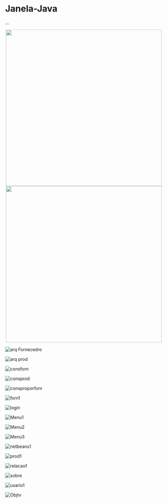 # Janela-Java
...



<div align="center">
<img src="https://user-images.githubusercontent.com/108109540/176336185-c3dfef2d-2165-4d9a-b2fe-fed8c466fc60.png" width="500px" />
</div>

<div align="center">
<img src="" width="500px" />
</div>

![arq Fornecedro](https://user-images.githubusercontent.com/108109540/176349344-2c233882-7fc2-4846-bcb6-dbc20036bf71.png)

![arq prod](https://user-images.githubusercontent.com/108109540/176349347-964dc3fd-cda2-43dd-87bf-04a644dce375.png)

![consforn](https://user-images.githubusercontent.com/108109540/176349349-61614fdd-36a8-473a-a30b-64f42e795d27.png)

![consprod](https://user-images.githubusercontent.com/108109540/176349351-be9408f0-03d7-4d89-9b89-2caac9006242.png)

![consproporfonr](https://user-images.githubusercontent.com/108109540/176349353-adbd91ec-aa91-4708-b050-aa0586d93cf2.png)

![forn1](https://user-images.githubusercontent.com/108109540/176349356-17b888e7-0061-4c46-8b53-9d4a4ef12fb4.png)

![login](https://user-images.githubusercontent.com/108109540/176349358-23b0f8c9-fe94-46bd-8dce-fbd14a4e68a2.png)

![Menu1](https://user-images.githubusercontent.com/108109540/176349359-2efb8693-3704-4ad5-8aaf-de558b0501be.png)

![Menu2](https://user-images.githubusercontent.com/108109540/176349360-7bd50482-5c34-456c-8908-9d671214aef2.png)

![Menu3](https://user-images.githubusercontent.com/108109540/176349364-811963f1-6c16-49b1-a9eb-6c2f5899a8c7.png)

![netbeans1](https://user-images.githubusercontent.com/108109540/176349365-856d86c8-4251-45fa-9f63-3b4987d4e5e5.png)

![prod1](https://user-images.githubusercontent.com/108109540/176349366-81232378-4130-4281-ac26-cb1301c2bc24.png)

![relacao1](https://user-images.githubusercontent.com/108109540/176349367-8ac9df8b-c7df-4f03-bc64-e3bec71a5549.png)

![sobre](https://user-images.githubusercontent.com/108109540/176349369-bc23f0f7-9d62-4f46-93e7-0145fdca337c.png)

![usario1](https://user-images.githubusercontent.com/108109540/176349370-434c1f28-c514-470c-925a-25f5b685a5e8.png)

![Objtv](https://user-images.githubusercontent.com/108109540/176350886-ba791274-1081-4614-a766-d41173c5bced.png)


